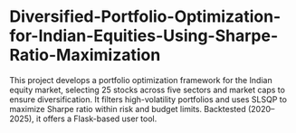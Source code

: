 # Diversified-Portfolio-Optimization-for-Indian-Equities-Using-Sharpe-Ratio-Maximization
This project develops a portfolio optimization framework for the Indian equity market, selecting 25 stocks across five sectors and market caps to ensure diversification. It filters high-volatility portfolios and uses SLSQP to maximize Sharpe ratio within risk and budget limits. Backtested (2020–2025), it offers a Flask-based user tool.
